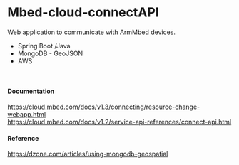 
# Mbed-cloud-connectAPI
Web application to communicate with ArmMbed devices. 

 - Spring Boot /Java 
 - MongoDB - GeoJSON 
 - AWS
<br>

#### Documentation <br> 

https://cloud.mbed.com/docs/v1.3/connecting/resource-change-webapp.html <br> 
https://cloud.mbed.com/docs/v1.2/service-api-references/connect-api.html
<br>

#### Reference  <br>
https://dzone.com/articles/using-mongodb-geospatial
